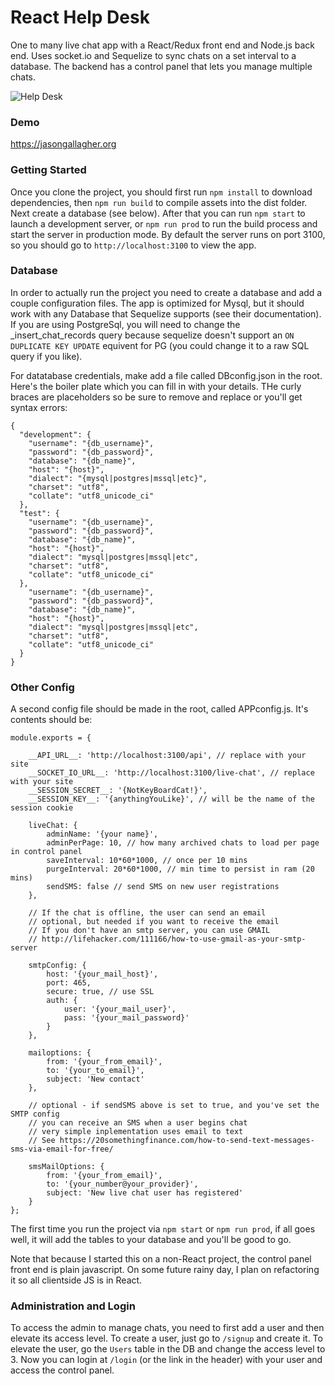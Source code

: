 # React Help Desk
One to many live chat app with a React/Redux front end and Node.js back end. Uses socket.io and Sequelize to sync chats on a set interval to a database. The backend has a control panel that lets you manage multiple chats.

![Help Desk](/../screenshots/react-help-desk.png?raw=true "Optional Title")

### Demo
https://jasongallagher.org

### Getting Started

Once you clone the project, you should first run `npm install` to download dependencies, then `npm run build` to compile assets into the dist folder. Next create a database (see below). After that you can run `npm start` to launch a development server, or `npm run prod` to run the build process and start the server in production mode. By default the server runs on port 3100, so you should go to `http://localhost:3100` to view the app.

### Database
In order to actually run the project you need to create a database and add a couple configuration files. The app is optimized for Mysql, but it should work with any Database that Sequelize supports (see their documentation). If you are using PostgreSql, you will need to change the _insert_chat_records query because sequelize doesn't support an `ON DUPLICATE KEY UPDATE` equivent for PG (you could change it to a raw SQL query if you like). 

For datatabase credentials, make add a file called DBconfig.json in the root. Here's the boiler plate which you can fill in with your details. THe curly braces are placeholders so be sure to remove and replace or you'll get syntax errors:

```
{
  "development": {
    "username": "{db_username}",
    "password": "{db_password}",
    "database": "{db_name}",
    "host": "{host}",
    "dialect": "{mysql|postgres|mssql|etc}",
    "charset": "utf8",
    "collate": "utf8_unicode_ci"
  },
  "test": {
    "username": "{db_username}",
    "password": "{db_password}",
    "database": "{db_name}",
    "host": "{host}",
    "dialect": "mysql|postgres|mssql|etc",
    "charset": "utf8",
    "collate": "utf8_unicode_ci"
  },
    "username": "{db_username}",
    "password": "{db_password}",
    "database": "{db_name}",
    "host": "{host}",
    "dialect": "mysql|postgres|mssql|etc",
    "charset": "utf8",
    "collate": "utf8_unicode_ci"
  }
}
```
### Other Config
A second config file should be made in the root, called APPconfig.js. It's contents should be:

```
module.exports = {

    __API_URL__: 'http://localhost:3100/api', // replace with your site
    __SOCKET_IO_URL__: 'http://localhost:3100/live-chat', // replace with your site
    __SESSION_SECRET__: '{NotKeyBoardCat!}',
    __SESSION_KEY__: '{anythingYouLike}', // will be the name of the session cookie

    liveChat: {
        adminName: '{your name}',
        adminPerPage: 10, // how many archived chats to load per page in control panel
        saveInterval: 10*60*1000, // once per 10 mins
        purgeInterval: 20*60*1000, // min time to persist in ram (20 mins)
        sendSMS: false // send SMS on new user registrations
    },
    
    // If the chat is offline, the user can send an email
    // optional, but needed if you want to receive the email
    // If you don't have an smtp server, you can use GMAIL
    // http://lifehacker.com/111166/how-to-use-gmail-as-your-smtp-server
    
    smtpConfig: {
        host: '{your_mail_host}',
        port: 465,
        secure: true, // use SSL
        auth: {
            user: '{your_mail_user}',
            pass: '{your_mail_password}'
        }
    },
    
    mailoptions: {
        from: '{your_from_email}',
        to: '{your_to_email}',
        subject: 'New contact'
    },
    
    // optional - if sendSMS above is set to true, and you've set the SMTP config
    // you can receive an SMS when a user begins chat
    // very simple inplementation uses email to text
    // See https://20somethingfinance.com/how-to-send-text-messages-sms-via-email-for-free/
    
    smsMailOptions: {
        from: '{your_from_email}',
        to: '{your_number@your_provider}', 
        subject: 'New live chat user has registered'
    }
};
```

The first time you run the project via `npm start` or `npm run prod`, if all goes well, it will add the tables to your database and you'll be good to go.

Note that because I started this on a non-React project, the control panel front end is plain javascript. On some future rainy day, I plan on refactoring it so all clientside JS is in React.

### Administration and Login

To access the admin to manage chats, you need to first add a user and then elevate its access level. To create a user, just go to `/signup` and create it. To elevate the user, go the `Users` table in the DB and change the access level to 3. Now you can login at `/login` (or the link in the header) with your user and access the control panel.

